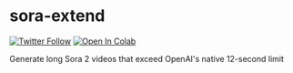 # sora-extend

[![Twitter Follow](https://img.shields.io/twitter/follow/mattshumer_?style=social)](https://x.com/mattshumer_) [![Open In Colab](https://colab.research.google.com/assets/colab-badge.svg)](https://colab.research.google.com/github/mshumer/sora-extend/blob/main/Sora_Extend.ipynb)

Generate long Sora 2 videos that exceed OpenAI's native 12-second limit

